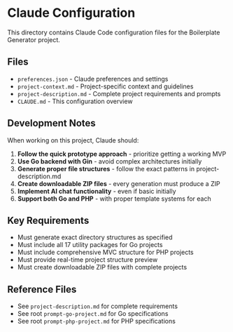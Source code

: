 # Claude Configuration

This directory contains Claude Code configuration files for the Boilerplate Generator project.

## Files

- `preferences.json` - Claude preferences and settings
- `project-context.md` - Project-specific context and guidelines
- `project-description.md` - Complete project requirements and prompts
- `CLAUDE.md` - This configuration overview

## Development Notes

When working on this project, Claude should:

1. **Follow the quick prototype approach** - prioritize getting a working MVP
2. **Use Go backend with Gin** - avoid complex architectures initially  
3. **Generate proper file structures** - follow the exact patterns in project-description.md
4. **Create downloadable ZIP files** - every generation must produce a ZIP
5. **Implement AI chat functionality** - even if basic initially
6. **Support both Go and PHP** - with proper template systems for each

## Key Requirements

- Must generate exact directory structures as specified
- Must include all 17 utility packages for Go projects
- Must include comprehensive MVC structure for PHP projects
- Must provide real-time project structure preview
- Must create downloadable ZIP files with complete projects

## Reference Files

- See `project-description.md` for complete requirements
- See root `prompt-go-project.md` for Go specifications  
- See root `prompt-php-project.md` for PHP specifications